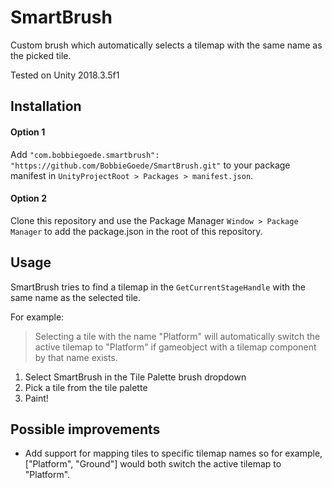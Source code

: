 # SmartBrush

Custom brush which automatically selects a tilemap with the same name as the picked tile.

Tested on Unity 2018.3.5f1

## Installation

#### Option 1
Add `"com.bobbiegoede.smartbrush": "https://github.com/BobbieGoede/SmartBrush.git"` to your package manifest in `UnityProjectRoot > Packages > manifest.json`.

#### Option 2
Clone this repository and use the Package Manager `Window > Package Manager` to add the package.json in the root of this repository.


## Usage

SmartBrush tries to find a tilemap in the `GetCurrentStageHandle` with the same name as the selected tile.

For example:

> Selecting a tile with the name "Platform" will automatically switch the active tilemap to "Platform" if gameobject with a tilemap component by that name exists.

1. Select SmartBrush in the Tile Palette brush dropdown
2. Pick a tile from the tile palette
3. Paint!

## Possible improvements

-   Add support for mapping tiles to specific tilemap names so for example, ["Platform", "Ground"] would both switch the active tilemap to "Platform".
